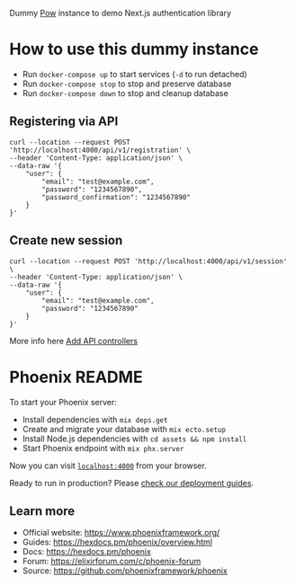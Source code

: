 Dummy [Pow](https://powauth.com/) instance to demo Next.js authentication library

# How to use this dummy instance

- Run `docker-compose up` to start services (`-d` to run detached)
- Run `docker-compose stop` to stop and preserve database
- Run `docker-compose down` to stop and cleanup database

## Registering via API

```shell
curl --location --request POST 'http://localhost:4000/api/v1/registration' \
--header 'Content-Type: application/json' \
--data-raw '{
    "user": {
        "email": "test@example.com",
        "password": "1234567890",
        "password_confirmation": "1234567890"
    }
}'
```

## Create new session

```shell
curl --location --request POST 'http://localhost:4000/api/v1/session' \
--header 'Content-Type: application/json' \
--data-raw '{
    "user": {
        "email": "test@example.com",
        "password": "1234567890"
    }
}'
```

More info here [Add API controllers](https://hexdocs.pm/pow/api.html#add-api-controllers)

# Phoenix README

To start your Phoenix server:

  * Install dependencies with `mix deps.get`
  * Create and migrate your database with `mix ecto.setup`
  * Install Node.js dependencies with `cd assets && npm install`
  * Start Phoenix endpoint with `mix phx.server`

Now you can visit [`localhost:4000`](http://localhost:4000) from your browser.

Ready to run in production? Please [check our deployment guides](https://hexdocs.pm/phoenix/deployment.html).

## Learn more

  * Official website: https://www.phoenixframework.org/
  * Guides: https://hexdocs.pm/phoenix/overview.html
  * Docs: https://hexdocs.pm/phoenix
  * Forum: https://elixirforum.com/c/phoenix-forum
  * Source: https://github.com/phoenixframework/phoenix
